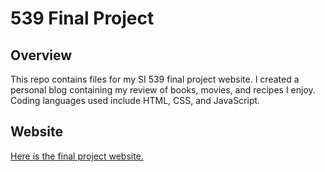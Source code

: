 # 539 Final Project
## Overview
This repo contains files for my SI 539 final project website. I created a personal blog containing my review of books, movies, and recipes I enjoy. Coding languages used include HTML, CSS, and JavaScript.
## Website
<a href="https://ccarethe.github.io/539_final_proj/">Here is the final project website.</a>
